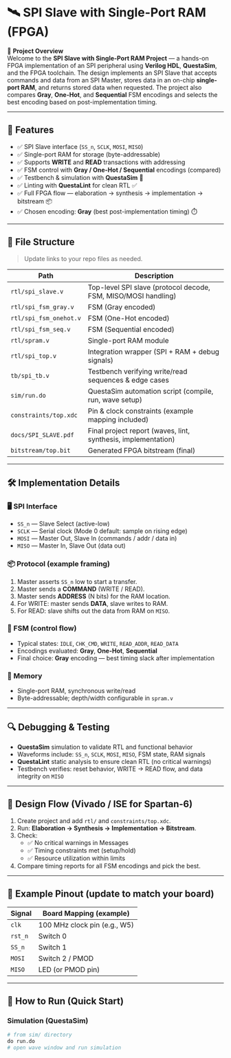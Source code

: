 # 🛰️ SPI Slave with Single-Port RAM (FPGA)

📌 **Project Overview**  
Welcome to the **SPI Slave with Single-Port RAM Project** — a hands-on FPGA implementation of an SPI peripheral using **Verilog HDL**, **QuestaSim**, and the FPGA toolchain. The design implements an SPI Slave that accepts commands and data from an SPI Master, stores data in an on-chip **single-port RAM**, and returns stored data when requested. The project also compares **Gray**, **One-Hot**, and **Sequential** FSM encodings and selects the best encoding based on post-implementation timing.

---

## 🎯 Features
- ✅ SPI Slave interface (`SS_n`, `SCLK`, `MOSI`, `MISO`)  
- ✅ Single-port RAM for storage (byte-addressable)  
- ✅ Supports **WRITE** and **READ** transactions with addressing  
- ✅ FSM control with **Gray / One-Hot / Sequential** encodings (compared)  
- ✅ Testbench & simulation with **QuestaSim** 🧪  
- ✅ Linting with **QuestaLint** for clean RTL ✅  
- ✅ Full FPGA flow — elaboration → synthesis → implementation → bitstream 📦  
- ✅ Chosen encoding: **Gray** (best post-implementation timing) ⏱️

---

## 📂 File Structure
> Update links to your repo files as needed.

| Path | Description |
|---|---|
| `rtl/spi_slave.v` | Top-level SPI slave (protocol decode, FSM, MISO/MOSI handling) |
| `rtl/spi_fsm_gray.v` | FSM (Gray encoded) |
| `rtl/spi_fsm_onehot.v` | FSM (One-Hot encoded) |
| `rtl/spi_fsm_seq.v` | FSM (Sequential encoded) |
| `rtl/spram.v` | Single-port RAM module |
| `rtl/spi_top.v` | Integration wrapper (SPI + RAM + debug signals) |
| `tb/spi_tb.v` | Testbench verifying write/read sequences & edge cases |
| `sim/run.do` | QuestaSim automation script (compile, run, wave setup) |
| `constraints/top.xdc` | Pin & clock constraints (example mapping included) |
| `docs/SPI_SLAVE.pdf` | Final project report (waves, lint, synthesis, implementation) |
| `bitstream/top.bit` | Generated FPGA bitstream (final) |

---

## 🛠️ Implementation Details

### 🖥️ SPI Interface
- `SS_n` — Slave Select (active-low)  
- `SCLK` — Serial clock (Mode 0 default: sample on rising edge)  
- `MOSI` — Master Out, Slave In (commands / addr / data in)  
- `MISO` — Master In, Slave Out (data out)

### 📦 Protocol (example framing)
1. Master asserts `SS_n` low to start a transfer.  
2. Master sends a **COMMAND** (WRITE / READ).  
3. Master sends **ADDRESS** (N bits) for the RAM location.  
4. For WRITE: master sends **DATA**, slave writes to RAM.  
5. For READ: slave shifts out the data from RAM on `MISO`.

### 🔁 FSM (control flow)
- Typical states: `IDLE`, `CHK_CMD`, `WRITE`, `READ_ADDR`, `READ_DATA`  
- Encodings evaluated: **Gray**, **One-Hot**, **Sequential**  
- Final choice: **Gray** encoding — best timing slack after implementation

### 🧠 Memory
- Single-port RAM, synchronous write/read  
- Byte-addressable; depth/width configurable in `spram.v`

---

## 🔍 Debugging & Testing
- **QuestaSim** simulation to validate RTL and functional behavior  
- Waveforms include: `SS_n`, `SCLK`, `MOSI`, `MISO`, FSM state, RAM signals  
- **QuestaLint** static analysis to ensure clean RTL (no critical warnings)  
- Testbench verifies: reset behavior, WRITE → READ flow, and data integrity on `MISO`

---

## 📏 Design Flow (Vivado / ISE for Spartan-6)
1. Create project and add `rtl/` and `constraints/top.xdc`.  
2. Run: **Elaboration → Synthesis → Implementation → Bitstream**.  
3. Check:
   - ✅ No critical warnings in Messages  
   - ✅ Timing constraints met (setup/hold)  
   - ✅ Resource utilization within limits  
4. Compare timing reports for all FSM encodings and pick the best.

---

## 🔌 Example Pinout (update to match your board)
| Signal | Board Mapping (example) |
|---|---|
| `clk` | 100 MHz clock pin (e.g., W5) |
| `rst_n` | Switch 0 |
| `SS_n` | Switch 1 |
| `MOSI` | Switch 2 / PMOD |
| `MISO` | LED (or PMOD pin) |

---

## 🧪 How to Run (Quick Start)

### Simulation (QuestaSim)
```tcl
# from sim/ directory
do run.do
# open wave window and run simulation
